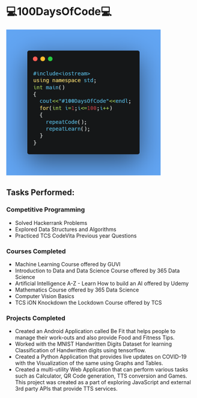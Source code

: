 # 💻100DaysOfCode💻

 ![alt text](https://raw.githubusercontent.com/smv1999/100DaysOfCode/master/100daysofcode.png)


## Tasks Performed:

### Competitive Programming

* Solved Hackerrank Problems
* Explored Data Structures and Algorithms
* Practiced TCS CodeVita Previous year Questions

### Courses Completed

* Machine Learning Course offered by GUVI
* Introduction to Data and Data Science Course offered by 365 Data Science
* Artificial Intelligence A-Z - Learn How to build an AI offered by Udemy
* Mathematics Course offered by 365 Data Science
* Computer Vision Basics
* TCS iON Knockdown the Lockdown Course offered by TCS

### Projects Completed

* Created an Android Application called Be Fit that helps people to manage their work-outs and also provide Food and Fitness Tips.
* Worked with the MNIST Handwritten Digits Dataset for learning Classification of Handwritten digits using tensorflow.
* Created a Python Application that provides live updates on COVID-19 with the Visualization of the same using Graphs and Tables.
* Created a multi-utility Web Application that can perform various tasks such as Calculator, QR Code generation, TTS conversion and Games. This project was created as a part of exploring JavaScript and external 3rd party APIs that provide TTS services.
